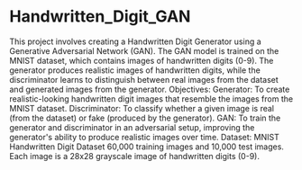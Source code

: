 # Handwritten_Digit_GAN
This project involves creating a Handwritten Digit Generator using a Generative Adversarial Network (GAN). The GAN model is trained on the MNIST dataset, which contains images of handwritten digits (0-9). The generator produces realistic images of handwritten digits, while the discriminator learns to distinguish between real images from the dataset and generated images from the generator.
Objectives:
Generator: To create realistic-looking handwritten digit images that resemble the images from the MNIST dataset.
Discriminator: To classify whether a given image is real (from the dataset) or fake (produced by the generator).
GAN: To train the generator and discriminator in an adversarial setup, improving the generator's ability to produce realistic images over time.
Dataset:
MNIST Handwritten Digit Dataset
60,000 training images and 10,000 test images.
Each image is a 28x28 grayscale image of handwritten digits (0-9).
